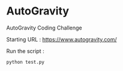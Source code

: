 # AutoGravity
AutoGravity Coding Challenge

Starting URL : https://www.autogravity.com/

Run the script :

    python test.py
